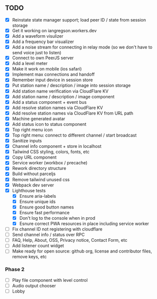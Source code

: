 TODO
----

- [X] Reinstate state manager support; load peer ID / state from session storage
- [X] Get it working on iangregson.workers.dev
- [X] Add a waveform visulizer
- [X] Add a frequency bar visualizer
- [X] Add a noise stream for connecting in relay mode (so we don't have to send voice just to listen)
- [X] Connect to own PeerJS server
- [X] Add a level meter
- [X] Make it work on mobile (ios safari)
- [X] Implement max connections and handoff
- [X] Remember input device in session store
- [X] Put station name / description / image into session storage
- [X] Add station name verification via CloudFlare KV 
- [X] Add station name / description / image component
- [X] Add a status component + event bus
- [X] Add resolve station names via CloudFlare KV
- [X] Add resolve station names via CloudFlare KV from URL path
- [X] Machine generated avatar
- [X] Add status icon to status component
- [X] Top right menu icon
- [X] Top right menu: connect to different channel / start broadcast
- [X] Sanitize inputs
- [X] Channel info component + store in localhost
- [X] Tailwind CSS styling, colors, fonts, etc
- [X] Copy URL component
- [X] Service worker (workbox / precache)
- [X] Rework directory structure
- [X] Build without parceljs
- [X] Remove tailwind unused css
- [X] Webpack dev server
- [X] Lighthouse tests
  - [X] Ensure aria-labels
  - [X] Ensure unique ids
  - [X] Ensure good button names
  - [X] Ensure fast performance
  - [X] Don't log to the console when in prod
  - [X] Esnure correct PWA resources in place including service worker
- [ ] Fix channel ID not registering with cloudflare
- [ ] Send channel info / status over RPC
- [ ] FAQ, Help, About, OSS, Privacy notice, Contact Form, etc
- [ ] Add listener count widget
- [ ] Make ready for open source: github org, license and contributor files, remove keys, etc

### Phase 2

- [ ] Play file component with level control
- [ ] Audio output chooser
- [ ] Lobby